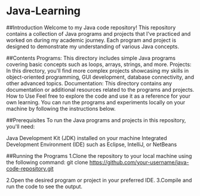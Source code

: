# Java-Learning
##Introduction
Welcome to my Java code repository! This repository contains a collection of Java programs and projects that I've practiced and worked on during my academic journey. Each program and project is designed to demonstrate my understanding of various Java concepts.

##Contents
Programs: This directory includes simple Java programs covering basic concepts such as loops, arrays, strings, and more.
Projects: In this directory, you'll find more complex projects showcasing my skills in object-oriented programming, GUI development, database connectivity, and other advanced topics.
Documentation: This directory contains any documentation or additional resources related to the programs and projects.
How to Use
Feel free to explore the code and use it as a reference for your own learning. You can run the programs and experiments locally on your machine by following the instructions below.

##Prerequisites
To run the Java programs and projects in this repository, you'll need:

Java Development Kit (JDK) installed on your machine
Integrated Development Environment (IDE) such as Eclipse, IntelliJ, or NetBeans

##Running the Programs
1.Clone the repository to your local machine using the following command:
git clone https://github.com/your-username/java-code-repository.git

2.Open the desired program or project in your preferred IDE.
3.Compile and run the code to see the output.

